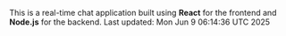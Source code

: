 This is a real-time chat application built using **React** for the frontend and **Node.js** for the backend.
Last updated: Mon Jun  9 06:14:36 UTC 2025
